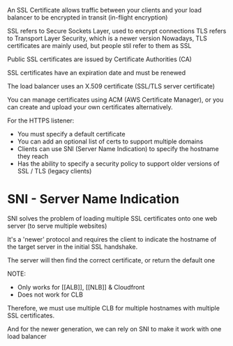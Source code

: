 An SSL Certificate allows traffic between your clients and your load balancer to be encrypted in transit (in-flight encryption)

SSL refers to Secure Sockets Layer, used to encrypt connections
TLS refers to Transport Layer Security, which is a newer version
Nowadays, TLS certificates are mainly used, but people stil refer to them as SSL

Public SSL certificates are issued by Certificate Authorities (CA)

SSL certificates have an expiration date and must be renewed

The load balancer uses an X.509 certificate (SSL/TLS server certificate)

You can manage certificates using ACM (AWS Certificate Manager), or you can create and upload your own certificates alternatively.

For the HTTPS listener:
- You must specify a default certificate
- You can add an optional list of certs to support multiple domains
- Clients can use SNI (Server Name Indication) to specify the hostname they reach
- Has the ability to specify a security policy to support older versions of SSL / TLS (legacy clients)

# SNI - Server Name Indication

SNI solves the problem of loading multiple SSL certificates onto one web server (to serve multiple websites)

It's a 'newer' protocol and requires the client to indicate the hostname of the target server in the initial SSL handshake.

The server will then find the correct certificate, or return the default one


NOTE:
- Only works for [[ALB]], [[NLB]] & Cloudfront
- Does not work for CLB

Therefore, we must use multiple CLB for multiple hostnames with multiple SSL certificates.

And for the newer generation, we can rely on SNI to make it work with one load balancer